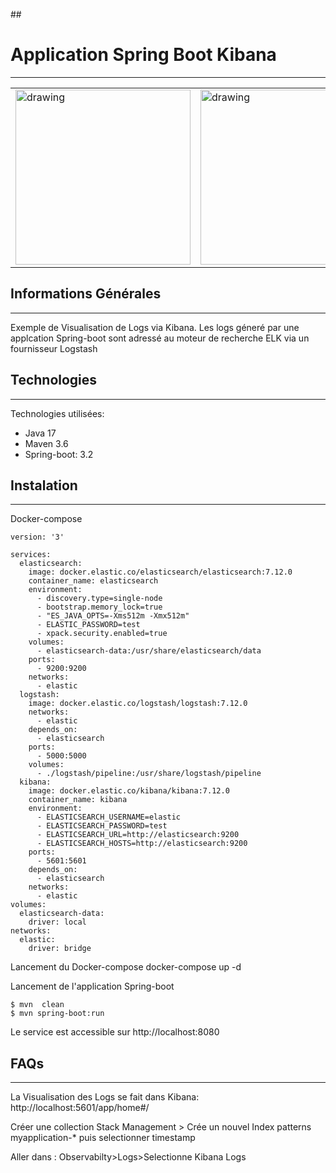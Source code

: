 ﻿﻿## <h1>Application Spring Boot Kibana</h1>
***
<table>
  <tr>
    <td><img src="https://blog.mossroy.fr/wp-content/uploads/2019/09/spring-boot-logo.png" alt="drawing" height="280px"/></td>
    <td><img src="https://iconape.com/wp-content/files/ef/351194/svg/351194.svg" alt="drawing" height="280px"/></td>
    
  </tr>
</table>

## Informations Générales
***
Exemple de Visualisation de Logs via Kibana.
Les logs géneré par une applcation Spring-boot sont adressé au moteur de recherche ELK via un fournisseur Logstash

## Technologies
***
Technologies utilisées:
* Java 17 
* Maven 3.6
* Spring-boot: 3.2
## Instalation
***
Docker-compose
```
version: '3'
 
services:
  elasticsearch:
    image: docker.elastic.co/elasticsearch/elasticsearch:7.12.0
    container_name: elasticsearch
    environment:
      - discovery.type=single-node
      - bootstrap.memory_lock=true
      - "ES_JAVA_OPTS=-Xms512m -Xmx512m"
      - ELASTIC_PASSWORD=test
      - xpack.security.enabled=true
    volumes:
      - elasticsearch-data:/usr/share/elasticsearch/data
    ports:
      - 9200:9200
    networks:
      - elastic
  logstash:
    image: docker.elastic.co/logstash/logstash:7.12.0
    networks:
      - elastic
    depends_on:
      - elasticsearch
    ports:
      - 5000:5000
    volumes:
      - ./logstash/pipeline:/usr/share/logstash/pipeline
  kibana:
    image: docker.elastic.co/kibana/kibana:7.12.0
    container_name: kibana
    environment:
      - ELASTICSEARCH_USERNAME=elastic
      - ELASTICSEARCH_PASSWORD=test
      - ELASTICSEARCH_URL=http://elasticsearch:9200
      - ELASTICSEARCH_HOSTS=http://elasticsearch:9200
    ports:
      - 5601:5601
    depends_on:
      - elasticsearch
    networks:
      - elastic
volumes:
  elasticsearch-data:
    driver: local
networks:
  elastic:
    driver: bridge
```
Lancement du Docker-compose
docker-compose up -d

Lancement de l'application Spring-boot<br>
```
$ mvn  clean
$ mvn spring-boot:run
```
Le service est accessible sur http://localhost:8080

## FAQs
***
La Visualisation des Logs se fait dans Kibana:
http://localhost:5601/app/home#/

Créer une collection 
Stack Management > Crée un nouvel Index patterns 
myapplication-*
puis selectionner timestamp

Aller dans :
Observabilty>Logs>Selectionne Kibana Logs 


